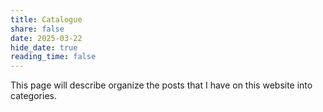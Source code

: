 ```yaml
---
title: Catalogue
share: false
date: 2025-03-22
hide_date: true
reading_time: false
---
```

This page will describe organize the posts that I have on this website into categories.
